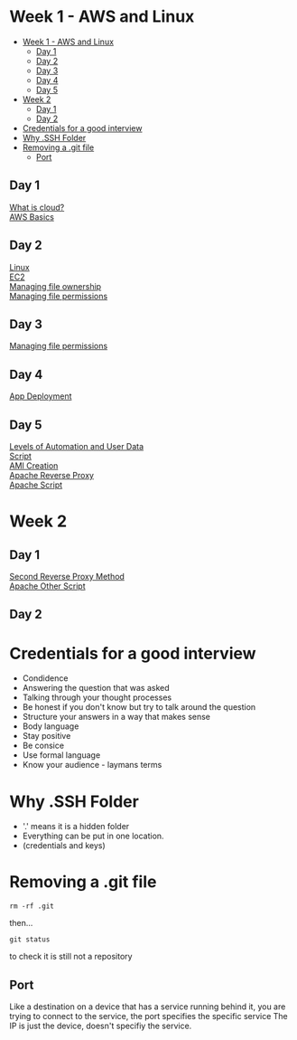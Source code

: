 # Week 1 - AWS and Linux

- [Week 1 - AWS and Linux](#week-1---aws-and-linux)
  - [Day 1](#day-1)
  - [Day 2](#day-2)
  - [Day 3](#day-3)
  - [Day 4](#day-4)
  - [Day 5](#day-5)
- [Week 2](#week-2)
  - [Day 1](#day-1-1)
  - [Day 2](#day-2-1)
- [Credentials for a good interview](#credentials-for-a-good-interview)
- [Why .SSH Folder](#why-ssh-folder)
- [Removing a .git file](#removing-a-git-file)
  - [Port](#port)


## Day 1
[What is cloud?](what-is-cloud/README.md)
<br>
[AWS Basics](intro-to-aws/README.md)
<br>




## Day 2
[Linux](Linux/README.md)<br>
[EC2](ec2-instance/README.md)<br>
[Managing file ownership](managing-file-ownership/README.md)<br>
[Managing file permissions](managing-file-permissions/README.md)

## Day 3
[Managing file permissions](managing-file-permissions/README.md)

## Day 4
[App Deployment](app-deployment/README.md)

## Day 5
[Levels of Automation and User Data](levels-of-automation/README.md)<br>
[Script](script/README.md)<br>
[AMI Creation](ami-creation/README.md)<br>
[Apache Reverse Proxy](apache-reverse-proxy/README.md)<br>
[Apache Script](apache-script/README.md)

# Week 2

## Day 1
[Second Reverse Proxy Method](other-reverse-proxy-script/README.md)<br>
[Apache Other Script](apache-script-2/README.md)


## Day 2

# Credentials for a good interview

- Condidence
- Answering the question that was asked
- Talking through your thought processes 
- Be honest if you don't know but try to talk around the question
- Structure your answers in a way that makes sense
- Body language
- Stay positive
- Be consice
- Use formal language
- Know your audience - laymans terms


# Why .SSH Folder

- '.' means it is a hidden folder
- Everything can be put in one location.
- (credentials and keys)

# Removing a .git file

```rm -rf .git```

then...  

```git status```

to check it is still not a repository

## Port

Like a destination on a device that has a service running behind it, you are trying to connect to the service, the port specifies the specific service
The IP is just the device, doesn't specifiy the service.

